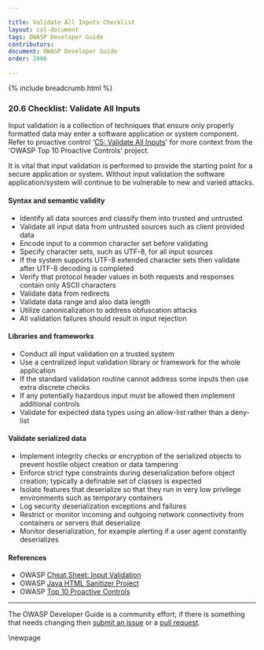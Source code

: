 ```yaml
---

title: Validate All Inputs Checklist
layout: col-document
tags: OWASP Developer Guide
contributors:
document: OWASP Developer Guide
order: 2006

---
```


{% include breadcrumb.html %}

### 20.6 Checklist: Validate All Inputs

Input validation is a collection of techniques that ensure only properly formatted data
may enter a software application or system component.
Refer to proactive control '[C5: Validate All Inputs][control5]'
for more context from the 'OWASP Top 10 Proactive Controls' project.

It is vital that input validation is performed to provide the starting point for a secure application or system.
Without input validation the software application/system will continue to be vulnerable to new and varied attacks.

#### Syntax and semantic validity

* Identify all data sources and classify them into trusted and untrusted
* Validate all input data from untrusted sources such as client provided data
* Encode input to a common character set before validating
* Specify character sets, such as UTF-8, for all input sources
* If the system supports UTF-8 extended character sets then validate after UTF-8 decoding is completed
* Verify that protocol header values in both requests and responses contain only ASCII characters
* Validate data from redirects
* Validate data range and also data length
* Utilize canonicalization to address obfuscation attacks
* All validation failures should result in input rejection

#### Libraries and frameworks

* Conduct all input validation on a trusted system
* Use a centralized input validation library or framework for the whole application
* If the standard validation routine cannot address some inputs then use extra discrete checks
* If any potentially hazardous input _must_ be allowed then implement additional controls
* Validate for expected data types using an allow-list rather than a deny-list

#### Validate serialized data

* Implement integrity checks or encryption of the serialized objects
    to prevent hostile object creation or data tampering
* Enforce strict type constraints during deserialization before object creation;
    typically a definable set of classes is expected
* Isolate features that deserialize so that they run in very low privilege environments such as temporary containers
* Log security deserialization exceptions and failures
* Restrict or monitor incoming and outgoing network connectivity from containers or servers that deserialize
* Monitor deserialization, for example alerting if a user agent constantly deserializes

#### References

* OWASP [Cheat Sheet: Input Validation][ivcs]
* OWASP [Java HTML Sanitizer Project][sanitizer]
* OWASP [Top 10 Proactive Controls][proactive10]

----

The OWASP Developer Guide is a community effort; if there is something that needs changing
then [submit an issue][issue2006] or a [pull request][pr].

[control5]: https://owasp.org/www-project-proactive-controls/v3/en/c5-validate-inputs
[ivcs]: https://cheatsheetseries.owasp.org/cheatsheets/Input_Validation_Cheat_Sheet.html
[issue2006]: https://github.com/OWASP/www-project-developer-guide/issues/new?labels=enhancement&template=request.md&title=Update:%2020-proactive-control-checklist/06-validate-inputs
[pr]: https://github.com/OWASP/www-project-developer-guide/pulls
[proactive10]: https://owasp.org/www-project-proactive-controls/
[sanitizer]: https://www.owasp.org/index.php/OWASP_Java_HTML_Sanitizer

\newpage
